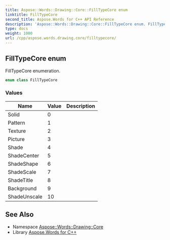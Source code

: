 ```yaml
---
title: Aspose::Words::Drawing::Core::FillTypeCore enum
linktitle: FillTypeCore
second_title: Aspose.Words for C++ API Reference
description: 'Aspose::Words::Drawing::Core::FillTypeCore enum. FillTypeCore enumeration in C++.'
type: docs
weight: 1000
url: /cpp/aspose.words.drawing.core/filltypecore/
---
```

## FillTypeCore enum


FillTypeCore enumeration.

```cpp
enum class FillTypeCore
```

### Values

| Name | Value | Description |
| --- | --- | --- |
| Solid | 0 |  |
| Pattern | 1 |  |
| Texture | 2 |  |
| Picture | 3 |  |
| Shade | 4 |  |
| ShadeCenter | 5 |  |
| ShadeShape | 6 |  |
| ShadeScale | 7 |  |
| ShadeTitle | 8 |  |
| Background | 9 |  |
| ShadeUnscale | 10 |  |

## See Also

* Namespace [Aspose::Words::Drawing::Core](../)
* Library [Aspose.Words for C++](../../)

